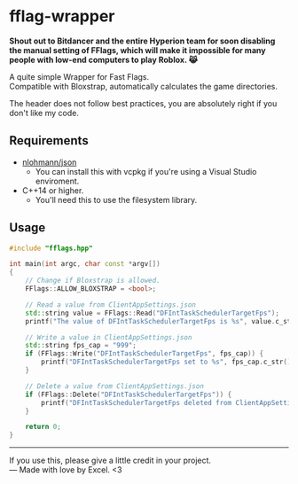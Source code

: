 # fflag-wrapper

**Shout out to Bitdancer and the entire Hyperion team for soon disabling the manual setting of FFlags, which will make it impossible for many people with low-end computers to play Roblox. 😹**

A quite simple Wrapper for Fast Flags.\
Compatible with Bloxstrap, automatically calculates the game directories.

The header does not follow best practices, you are absolutely right if you don't like my code.

## Requirements
- [nlohmann/json](https://github.com/nlohmann/json)
  - You can install this with vcpkg if you're using a Visual Studio enviroment.
- C++14 or higher.
  - You'll need this to use the filesystem library.

## Usage

```cpp
#include "fflags.hpp"

int main(int argc, char const *argv[])
{
    // Change if Bloxstrap is allowed.
    FFlags::ALLOW_BLOXSTRAP = <bool>;

    // Read a value from ClientAppSettings.json
    std::string value = FFlags::Read("DFIntTaskSchedulerTargetFps");
    printf("The value of DFIntTaskSchedulerTargetFps is %s", value.c_str());

    // Write a value in ClientAppSettings.json
    std::string fps_cap = "999";
    if (FFlags::Write("DFIntTaskSchedulerTargetFps", fps_cap)) {
        printf("DFIntTaskSchedulerTargetFps set to %s", fps_cap.c_str());
    }

    // Delete a value from ClientAppSettings.json
    if (FFlags::Delete("DFIntTaskSchedulerTargetFps")) {
        printf("DFIntTaskSchedulerTargetFps deleted from ClientAppSettings.json");
    }

    return 0;
}

```
<hr/>

If you use this, please give a little credit in your project.\
— Made with love by Excel. <3
